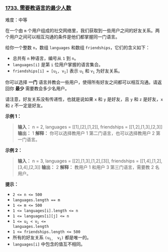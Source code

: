### [1733\. 需要教语言的最少人数](https://leetcode.cn/problems/minimum-number-of-people-to-teach/)

难度：中等

在一个由 `m` 个用户组成的社交网络里，我们获取到一些用户之间的好友关系。两个用户之间可以相互沟通的条件是他们都掌握同一门语言。

给你一个整数 `n`，数组 `languages` 和数组 `friendships`，它们的含义如下：

- 总共有 `n` 种语言，编号从 `1` 到 `n`。
- `languages[i]` 是第 `i` 位用户掌握的语言集合。
- <code>friendships[i] = [u<sub>i</sub>, v<sub>i</sub>]</code> 表示 <code>u<sup></sup><sub>i</sup></code> 和 <code>v<sub>i</sup></code> 为好友关系。

你可以选择 **一门** 语言并教会一些用户，使得所有好友之间都可以相互沟通。请返回你 **最少** 需要教会多少名用户。

请注意，好友关系没有传递性，也就是说如果 `x` 和 `y` 是好友，且 `y` 和 `z` 是好友，`x` 和 `z` 不一定是好友。

**示例 1：**

> **输入：** n = 2, languages = \[[1],[2],[1,2]], friendships = \[[1,2],[1,3],[2,3]]
> **输出：** 1
> **解释：** 你可以选择教用户 $1$ 第二门语言，也可以选择教用户 $2$ 第一门语言。

**示例 2：**

> **输入：** n = 3, languages = \[[2],[1,3],[1,2],[3]], friendships = \[[1,4],[1,2],[3,4],[2,3]]
> **输出：** 2
> **解释：** 教用户 $1$ 和用户 $3$ 第三门语言，需要教 $2$ 名用户。

**提示：**

- `2 <= n <= 500`
- `languages.length == m`
- `1 <= m <= 500`
- `1 <= languages[i].length <= n`
- `1 <= languages[i][j] <= n`
- <code>1 <= u<sub>i</sub> < v<sub>i</sub> <= languages.length</code>
- `1 <= friendships.length <= 500`
- 所有的好友关系 <code>(u<sub>i, </sub> v<sub>i</sub>)</code> 都是唯一的。
- `languages[i]` 中包含的值互不相同。
